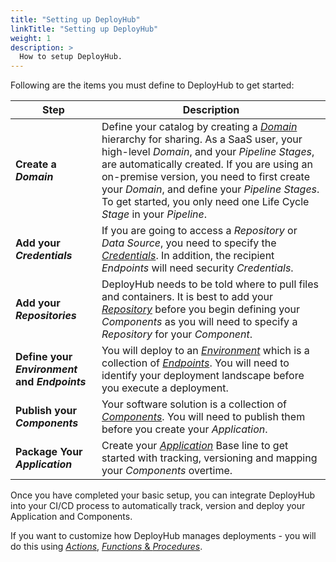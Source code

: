 ```yaml
---
title: "Setting up DeployHub"
linkTitle: "Setting up DeployHub"
weight: 1
description: >
  How to setup DeployHub. 
---
```


Following are the items you must define to DeployHub to get started:

| Step | Description |
| --- | --- |
**Create a _Domain_** | Define your catalog by creating a [_Domain_](/userguide/first-steps/2-defining-domains/) hierarchy for sharing. As a SaaS user, your high-level _Domain_, and your _Pipeline Stages_, are automatically created. If you are using an on-premise version, you need to first create your _Domain_, and define your _Pipeline Stages_. To get started, you only need one Life Cycle _Stage_ in your _Pipeline_.
|**Add your _Credentials_** | If you are going to access a _Repository_ or _Data Source_, you need to specify the [_Credentials_](/userguide/first-steps/2-define-your-credentials/). In addition, the recipient _Endpoints_ will need security _Credentials_.
|**Add your _Repositories_** | DeployHub needs to be told where to pull files and containers. It is best to add your [_Repository_](/userguide/first-steps/2-define-repositories/) before you begin defining your _Components_ as you will need to specify a _Repository_ for your _Component_.|
|**Define your _Environment_ and _Endpoints_** | You will deploy to an [_Environment_](/userguide/first-steps/2-define-environments/) which is a collection of [_Endpoints_](/userguide/first-steps/2-define-endpoints/). You will need to identify your deployment landscape before you execute a deployment. 
|**Publish your _Components_**| Your software solution is a collection of [_Components_](/userguide/publishing-components/).  You will need to publish them before you create your _Application_.|
|**Package Your _Application_** | Create your [_Application_](/userguide/packaging-applications/) Base line to get started with tracking, versioning and mapping your _Components_ overtime. 

Once you have completed your basic setup, you can integrate DeployHub into your CI/CD process to automatically track, version and deploy your Application and Components.

If you want to customize how DeployHub manages deployments - you will do this using [_Actions_](/userguide/customizations/2-define-your-actions/), [_Functions_ & _Procedures_](/userguide/customizations/2-define-your-functions-and-procedures/).
